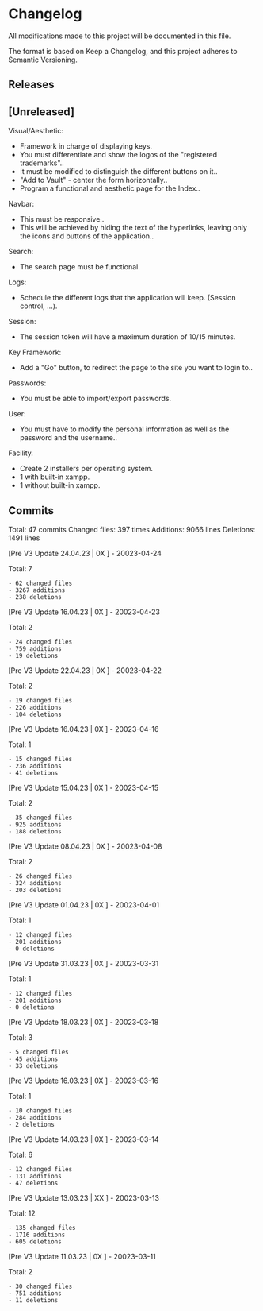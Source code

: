 # Changelog

All modifications made to this project will be documented in this file.

The format is based on Keep a Changelog, and this project adheres to Semantic Versioning.

## Releases

## [Unreleased]

Visual/Aesthetic:
- Framework in charge of displaying keys.
- You must differentiate and show the logos of the "registered trademarks"..
- It must be modified to distinguish the different buttons on it..
- "Add to Vault" - center the form horizontally..
- Program a functional and aesthetic page for the Index..

Navbar:
- This must be responsive..
- This will be achieved by hiding the text of the hyperlinks, leaving only the icons and buttons of the application..

Search:
- The search page must be functional.

Logs:
- Schedule the different logs that the application will keep. (Session control, ...).

Session:
- The session token will have a maximum duration of 10/15 minutes.

Key Framework:
- Add a "Go" button, to redirect the page to the site you want to login to..

Passwords:
- You must be able to import/export passwords.

User:
- You must have to modify the personal information as well as the password and the username..

Facility.
- Create 2 installers per operating system.
- 1 with built-in xampp.
- 1 without built-in xampp.

## Commits

Total: 47 commits
Changed files: 397 times
Additions: 9066 lines
Deletions: 1491 lines

[Pre V3 Update 24.04.23 | 0X ] - 20023-04-24

Total: 7

    - 62 changed files
    - 3267 additions
    - 238 deletions


[Pre V3 Update 16.04.23 | 0X ] - 20023-04-23

Total: 2

    - 24 changed files 
    - 759 additions
    - 19 deletions

[Pre V3 Update 22.04.23 | 0X ] - 20023-04-22

Total: 2

    - 19 changed files
    - 226 additions
    - 104 deletions

[Pre V3 Update 16.04.23 | 0X ] - 20023-04-16

Total: 1

    - 15 changed files 
    - 236 additions
    - 41 deletions

[Pre V3 Update 15.04.23 | 0X ] - 20023-04-15

Total: 2

    - 35 changed files 
    - 925 additions
    - 188 deletions

[Pre V3 Update 08.04.23 | 0X ] - 20023-04-08

Total: 2

    - 26 changed files 
    - 324 additions
    - 203 deletions

[Pre V3 Update 01.04.23 | 0X ] - 20023-04-01

Total: 1

    - 12 changed files 
    - 201 additions
    - 0 deletions

[Pre V3 Update 31.03.23 | 0X ] - 20023-03-31

Total: 1

    - 12 changed files 
    - 201 additions
    - 0 deletions

[Pre V3 Update 18.03.23 | 0X ] - 20023-03-18

Total: 3

    - 5 changed files
    - 45 additions
    - 33 deletions

[Pre V3 Update 16.03.23 | 0X ] - 20023-03-16

Total: 1

    - 10 changed files 
    - 284 additions
    - 2 deletions


[Pre V3 Update 14.03.23 | 0X ] - 20023-03-14

Total: 6

    - 12 changed files 
    - 131 additions
    - 47 deletions

[Pre V3 Update 13.03.23 | XX ] - 20023-03-13

Total: 12

    - 135 changed files
    - 1716 additions
    - 605 deletions

[Pre V3 Update 11.03.23 | 0X ] - 20023-03-11

Total: 2

    - 30 changed files
    - 751 additions
    - 11 deletions

